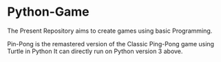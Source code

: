 # Python-Game
The Present Repository aims to create games using basic Programming.

Pin-Pong is the remastered version of the Classic Ping-Pong game using Turtle in Python It can directly run on Python version 3 above.
